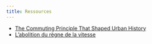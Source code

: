 ```yaml
---
title: Ressources
---
```


* [The Commuting Principle That Shaped Urban History](https://www.bloomberg.com/news/features/2019-08-29/the-commuting-principle-that-shaped-urban-history)
* [L’abolition du règne de la vitesse](https://medium.com/anthropocene2050/labolition-du-r%C3%A8gne-de-la-vitesse-comment-rationner-les-d%C3%A9placements-par-le-forum-vies-mobiles-1974229a56a7)
